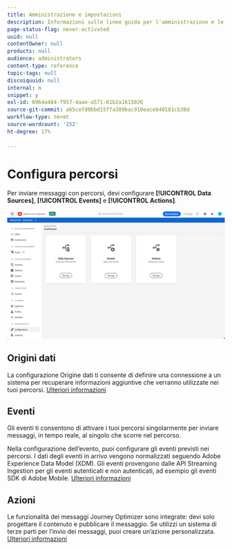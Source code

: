 ```yaml
---
title: Amministrazione e impostazioni
description: Informazioni sulle linee guida per l'amministrazione e le impostazioni
page-status-flag: never-activated
uuid: null
contentOwner: null
products: null
audience: administrators
content-type: reference
topic-tags: null
discoiquuid: null
internal: n
snippet: y
exl-id: 0964a484-f957-4aae-a571-61b2a1615026
source-git-commit: a65cefd0bbd15ffa389bac910eaceb40181cb38d
workflow-type: tm+mt
source-wordcount: '152'
ht-degree: 17%

---
```


# Configura percorsi

Per inviare messaggi con percorsi, devi configurare **[!UICONTROL Data Sources]**, **[!UICONTROL Events]** e **[!UICONTROL Actions]**.

![](../assets/admin-menu.png)

## Origini dati 

La configurazione Origine dati ti consente di definire una connessione a un sistema per recuperare informazioni aggiuntive che verranno utilizzate nei tuoi percorsi. [Ulteriori informazioni](../../using/datasource/about-data-sources.md)

## Eventi

Gli eventi ti consentono di attivare i tuoi percorsi singolarmente per inviare messaggi, in tempo reale, al singolo che scorre nel percorso.

Nella configurazione dell’evento, puoi configurare gli eventi previsti nei percorsi. I dati degli eventi in arrivo vengono normalizzati seguendo Adobe Experience Data Model (XDM). Gli eventi provengono dalle API Streaming Ingestion per gli eventi autenticati e non autenticati, ad esempio gli eventi SDK di Adobe Mobile. [Ulteriori informazioni](../../using/event/about-events.md)

## Azioni

Le funzionalità dei messaggi Journey Optimizer sono integrate: devi solo progettare il contenuto e pubblicare il messaggio. Se utilizzi un sistema di terze parti per l’invio dei messaggi, puoi creare un’azione personalizzata. [Ulteriori informazioni](../../using/action/action.md)
